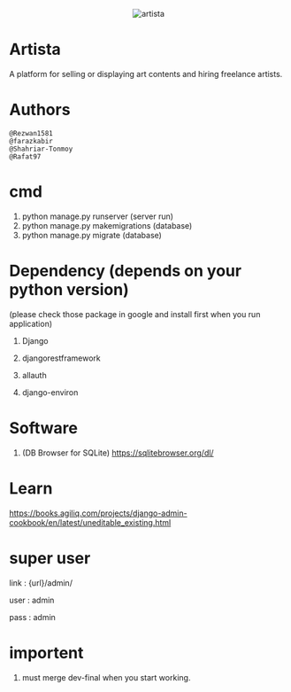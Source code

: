 <p align="center"><img src="https://i.imgur.com/RR7JnZW.png?v=3&s=200" title="artista" alt="artista"></p>


# Artista 
 A platform for selling or displaying art contents and hiring freelance artists.

# Authors

    @Rezwan1581
    @farazkabir
    @Shahriar-Tonmoy
    @Rafat97

# cmd
1. python manage.py runserver   (server run)
2. python manage.py makemigrations (database)
3. python manage.py migrate     (database)

# Dependency (depends on your python version)

(please check those package in google and install first when you run application)

1. Django 

2. djangorestframework

3. allauth

4. django-environ

# Software
1. (DB Browser for SQLite) https://sqlitebrowser.org/dl/

# Learn
https://books.agiliq.com/projects/django-admin-cookbook/en/latest/uneditable_existing.html

# super user

link : {url}/admin/

user : admin

pass : admin


# importent
1. must merge dev-final when you start working.